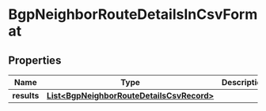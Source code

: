 # BgpNeighborRouteDetailsInCsvFormat

## Properties
Name | Type | Description | Notes
------------ | ------------- | ------------- | -------------
**results** | [**List&lt;BgpNeighborRouteDetailsCsvRecord&gt;**](BgpNeighborRouteDetailsCsvRecord.md) |  |  [optional]
